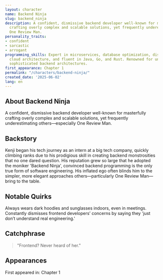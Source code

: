```yaml
---
layout: character
name: Backend Ninja
slug: backend_ninja
description: A confident, dismissive backend developer well-known for masterfully
  crafting overly complex and scalable solutions, yet frequently underestimating others—especially
  One Review Man.
personality_traits:
- confident
- sarcastic
- arrogant
programming_skills: Expert in microservices, database optimization, distributed systems,
  cloud architecture, and fluent in Java, Go, and Rust. Renowned for unnecessarily
  sophisticated backend architectures.
first_appearance: Chapter 1
permalink: "/characters/backend-ninja/"
created_date: '2025-06-02'
lang: en
---
```


## About Backend Ninja

A confident, dismissive backend developer well-known for masterfully crafting overly complex and scalable solutions, yet frequently underestimating others—especially One Review Man.

## Backstory

Kenji began his tech journey as an intern at a big tech company, quickly climbing ranks due to his prodigious skill in creating backend monstrosities that no one dared question. His reputation grew so large that he adopted the moniker 'Backend Ninja', convinced backend programming is the only true form of software engineering. His inflated ego often blinds him to the simpler, more elegant approaches others—particularly One Review Man—bring to the table.

## Notable Quirks

Always wears dark hoodies and sunglasses indoors, even in meetings. Constantly dismisses frontend developers’ concerns by saying they 'just don’t understand real engineering.'

## Catchphrase

> "Frontend? Never heard of her."

## Appearances

First appeared in: Chapter 1

<!-- Chapter appearances will be tracked automatically -->
